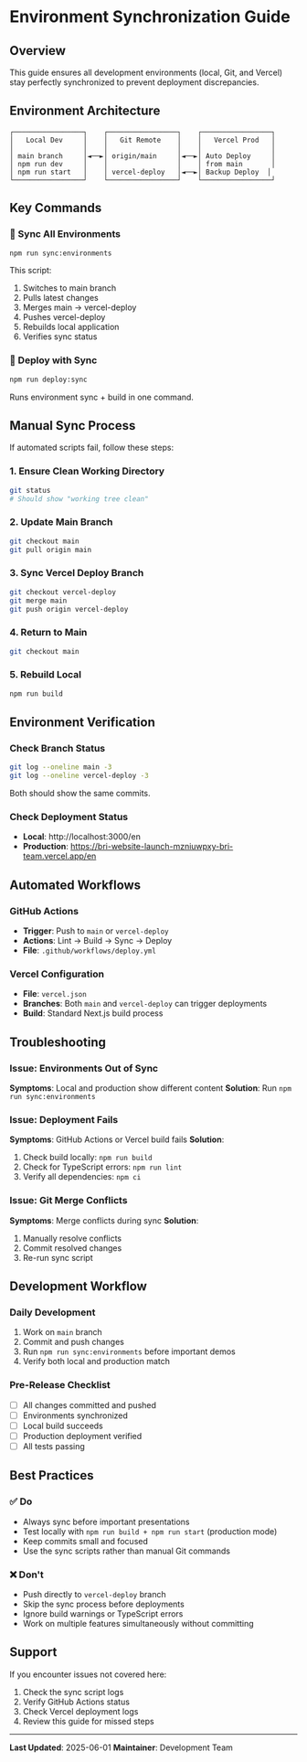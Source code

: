 # Environment Synchronization Guide

## Overview

This guide ensures all development environments (local, Git, and Vercel) stay perfectly synchronized to prevent deployment discrepancies.

## Environment Architecture

```
┌─────────────────┐    ┌─────────────────┐    ┌─────────────────┐
│   Local Dev     │    │   Git Remote    │    │   Vercel Prod   │
│                 │    │                 │    │                 │
│ main branch     │◄──►│ origin/main     │◄──►│ Auto Deploy     │
│ npm run dev     │    │                 │    │ from main       │
│ npm run start   │    │ vercel-deploy   │◄──►│ Backup Deploy  │
└─────────────────┘    └─────────────────┘    └─────────────────┘
```

## Key Commands

### 🔄 Sync All Environments
```bash
npm run sync:environments
```
This script:
1. Switches to main branch
2. Pulls latest changes
3. Merges main → vercel-deploy
4. Pushes vercel-deploy
5. Rebuilds local application
6. Verifies sync status

### 🚀 Deploy with Sync
```bash
npm run deploy:sync
```
Runs environment sync + build in one command.

## Manual Sync Process

If automated scripts fail, follow these steps:

### 1. Ensure Clean Working Directory
```bash
git status
# Should show "working tree clean"
```

### 2. Update Main Branch
```bash
git checkout main
git pull origin main
```

### 3. Sync Vercel Deploy Branch
```bash
git checkout vercel-deploy
git merge main
git push origin vercel-deploy
```

### 4. Return to Main
```bash
git checkout main
```

### 5. Rebuild Local
```bash
npm run build
```

## Environment Verification

### Check Branch Status
```bash
git log --oneline main -3
git log --oneline vercel-deploy -3
```
Both should show the same commits.

### Check Deployment Status
- **Local**: http://localhost:3000/en
- **Production**: https://bri-website-launch-mzniuwpxy-bri-team.vercel.app/en

## Automated Workflows

### GitHub Actions
- **Trigger**: Push to `main` or `vercel-deploy`
- **Actions**: Lint → Build → Sync → Deploy
- **File**: `.github/workflows/deploy.yml`

### Vercel Configuration
- **File**: `vercel.json`
- **Branches**: Both `main` and `vercel-deploy` can trigger deployments
- **Build**: Standard Next.js build process

## Troubleshooting

### Issue: Environments Out of Sync
**Symptoms**: Local and production show different content
**Solution**: Run `npm run sync:environments`

### Issue: Deployment Fails
**Symptoms**: GitHub Actions or Vercel build fails
**Solution**: 
1. Check build locally: `npm run build`
2. Check for TypeScript errors: `npm run lint`
3. Verify all dependencies: `npm ci`

### Issue: Git Merge Conflicts
**Symptoms**: Merge conflicts during sync
**Solution**:
1. Manually resolve conflicts
2. Commit resolved changes
3. Re-run sync script

## Development Workflow

### Daily Development
1. Work on `main` branch
2. Commit and push changes
3. Run `npm run sync:environments` before important demos
4. Verify both local and production match

### Pre-Release Checklist
- [ ] All changes committed and pushed
- [ ] Environments synchronized
- [ ] Local build succeeds
- [ ] Production deployment verified
- [ ] All tests passing

## Best Practices

### ✅ Do
- Always sync before important presentations
- Test locally with `npm run build + npm run start` (production mode)
- Keep commits small and focused
- Use the sync scripts rather than manual Git commands

### ❌ Don't
- Push directly to `vercel-deploy` branch
- Skip the sync process before deployments
- Ignore build warnings or TypeScript errors
- Work on multiple features simultaneously without committing

## Support

If you encounter issues not covered here:
1. Check the sync script logs
2. Verify GitHub Actions status
3. Check Vercel deployment logs
4. Review this guide for missed steps

---

**Last Updated**: 2025-06-01
**Maintainer**: Development Team